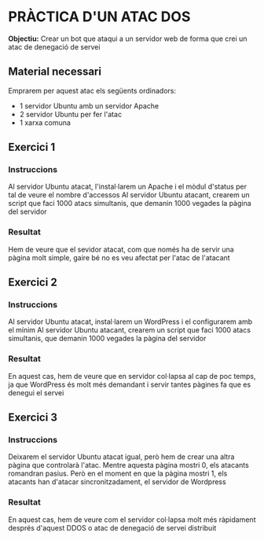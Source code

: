 # PRÀCTICA D'UN ATAC DOS

**Objectiu:** Crear un bot que ataqui a un servidor web de forma que crei un atac de denegació de servei

## Material necessari
Emprarem per aquest atac els següents ordinadors:
 - 1 servidor Ubuntu amb un servidor Apache
 - 2 servidor Ubuntu per fer l'atac
 - 1 xarxa comuna

## Exercici 1
### Instruccions
Al servidor Ubuntu atacat, l'instal·larem un Apache i el mòdul d'status per tal de veure el nombre d'accessos
Al servidor Ubuntu atacant, crearem un script que faci 1000 atacs simultanis, que demanin 1000 vegades la pàgina del servidor

### Resultat
Hem de veure que el sevidor atacat, com que només ha de servir una pàgina molt simple, gaire bé no es veu afectat per l'atac de l'atacant

## Exercici 2
### Instruccions
Al servidor Ubuntu atacat, instal·larem un WordPress i el configurarem amb el mínim
Al servidor Ubuntu atacant, crearem un script que faci 1000 atacs simultanis, que demanin 1000 vegades la pàgina del servidor

### Resultat
En aquest cas, hem de veure que en servidor col·lapsa al cap de poc temps, ja que WordPress és molt més demandant i servir tantes pàgines fa que es denegui el servei 

## Exercici 3
### Instruccions
Deixarem el servidor Ubuntu atacat igual, però hem de crear una altra pàgina que controlarà l'atac. Mentre aquesta pàgina mostri 0, els atacants romandran pasius.
Però en el moment en que la pàgina mostri 1, els atacants han d'atacar sincronitzadament, el servidor de Wordpress

### Resultat
En aquest cas, hem de veure com el servidor col·lapsa molt més ràpidament després d'aquest DDOS o atac de denegació de servei distribuit
